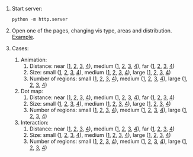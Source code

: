 1. Start server: 

   ``` python 
   python -m http.server
   ```

2. Open one of the pages, changing vis type, areas and distribution. [Example](http://localhost:8000/dotmap.html?polygon=./synthetic-data/data/distance/distance_far.geojson&distribution=./synthetic-data/data/distance/distance.json).

3. Cases:

   1. Animation:
      1. Distance: near ([1](http://localhost:8000/hops.html?polygon=./synthetic-data/data/distance/distance_near.geojson&distribution=./synthetic-data/data/distance/distance_1.json), [2](http://localhost:8000/hops.html?polygon=./synthetic-data/data/distance/distance_near.geojson&distribution=./synthetic-data/data/distance/distance_2.json), [3](http://localhost:8000/hops.html?polygon=./synthetic-data/data/distance/distance_near.geojson&distribution=./synthetic-data/data/distance/distance_3.json), [4](http://localhost:8000/hops.html?polygon=./synthetic-data/data/distance/distance_near.geojson&distribution=./synthetic-data/data/distance/distance_4.json)), medium ([1](http://localhost:8000/hops.html?polygon=./synthetic-data/data/distance/distance_medium.geojson&distribution=./synthetic-data/data/distance/distance_1.json), [2](http://localhost:8000/hops.html?polygon=./synthetic-data/data/distance/distance_medium.geojson&distribution=./synthetic-data/data/distance/distance_2.json), [3](http://localhost:8000/hops.html?polygon=./synthetic-data/data/distance/distance_medium.geojson&distribution=./synthetic-data/data/distance/distance_3.json), [4](http://localhost:8000/hops.html?polygon=./synthetic-data/data/distance/distance_medium.geojson&distribution=./synthetic-data/data/distance/distance_4.json)), far ([1](http://localhost:8000/hops.html?polygon=./synthetic-data/data/distance/distance_far.geojson&distribution=./synthetic-data/data/distance/distance_1.json), [2](http://localhost:8000/hops.html?polygon=./synthetic-data/data/distance/distance_far.geojson&distribution=./synthetic-data/data/distance/distance_2.json), [3](http://localhost:8000/hops.html?polygon=./synthetic-data/data/distance/distance_far.geojson&distribution=./synthetic-data/data/distance/distance_3.json), [4](http://localhost:8000/hops.html?polygon=./synthetic-data/data/distance/distance_far.geojson&distribution=./synthetic-data/data/distance/distance_4.json))
      2. Size: small ([1](http://localhost:8000/hops.html?polygon=./synthetic-data/data/size/size_small.geojson&distribution=./synthetic-data/data/size/size_1.json), [2](http://localhost:8000/hops.html?polygon=./synthetic-data/data/size/size_small.geojson&distribution=./synthetic-data/data/size/size_2.json), [3](http://localhost:8000/hops.html?polygon=./synthetic-data/data/size/size_small.geojson&distribution=./synthetic-data/data/size/size_3.json), [4](http://localhost:8000/hops.html?polygon=./synthetic-data/data/size/size_small.geojson&distribution=./synthetic-data/data/size/size_4.json)), medium ([1](http://localhost:8000/hops.html?polygon=./synthetic-data/data/size/size_medium.geojson&distribution=./synthetic-data/data/size/size_1.json), [2](http://localhost:8000/hops.html?polygon=./synthetic-data/data/size/size_medium.geojson&distribution=./synthetic-data/data/size/size_2.json), [3](http://localhost:8000/hops.html?polygon=./synthetic-data/data/size/size_mediumgeojson&distribution=./synthetic-data/data/size/size_3.json), [4](http://localhost:8000/hops.html?polygon=./synthetic-data/data/size/size_medium.geojson&distribution=./synthetic-data/data/size/size_4.json)), large ([1](http://localhost:8000/hops.html?polygon=./synthetic-data/data/size/size_large.geojson&distribution=./synthetic-data/data/size/size_1.json), [2](http://localhost:8000/hops.html?polygon=./synthetic-data/data/size/size_large.geojson&distribution=./synthetic-data/data/size/size_2.json), [3](http://localhost:8000/hops.html?polygon=./synthetic-data/data/size/size_large.geojson&distribution=./synthetic-data/data/size/size_3.json), [4](http://localhost:8000/hops.html?polygon=./synthetic-data/data/size/size_large.geojson&distribution=./synthetic-data/data/size/size_4.json))
      3. Number of regions: small ([1](http://localhost:8000/hops.html?polygon=./synthetic-data/data/number_regions/number_regions_small.geojson&distribution=./synthetic-data/data/number_regions/number_regions_1.json), [2](http://localhost:8000/hops.html?polygon=./synthetic-data/data/number_regions/number_regions_small.geojson&distribution=./synthetic-data/data/number_regions/number_regions_2.json), [3](http://localhost:8000/hops.html?polygon=./synthetic-data/data/number_regions/number_regions_small.geojson&distribution=./synthetic-data/data/number_regions/number_regions_3.json), [4](http://localhost:8000/hops.html?polygon=./synthetic-data/data/number_regions/number_regions_small.geojson&distribution=./synthetic-data/data/number_regions/number_regions_4.json)), medium ([1](http://localhost:8000/hops.html?polygon=./synthetic-data/data/number_regions/number_regions_medium.geojson&distribution=./synthetic-data/data/number_regions/number_regions_1.json), [2](http://localhost:8000/hops.html?polygon=./synthetic-data/data/number_regions/number_regions_medium.geojson&distribution=./synthetic-data/data/number_regions/number_regions_2.json), [3](http://localhost:8000/hops.html?polygon=./synthetic-data/data/number_regions/number_regions_medium.geojson&distribution=./synthetic-data/data/number_regions/number_regions_3.json), [4](http://localhost:8000/hops.html?polygon=./synthetic-data/data/number_regions/number_regions_medium.geojson&distribution=./synthetic-data/data/number_regions/number_regions_4.json)), large ([1](http://localhost:8000/hops.html?polygon=./synthetic-data/data/number_regions/number_regions_large.geojson&distribution=./synthetic-data/data/number_regions/number_regions_1.json), [2](http://localhost:8000/hops.html?polygon=./synthetic-data/data/number_regions/number_regions_large.geojson&distribution=./synthetic-data/data/number_regions/number_regions_2.json), [3](http://localhost:8000/hops.html?polygon=./synthetic-data/data/number_regions/number_regions_large.geojson&distribution=./synthetic-data/data/number_regions/number_regions_3.json), [4](http://localhost:8000/hops.html?polygon=./synthetic-data/data/number_regions/number_regions_large.geojson&distribution=./synthetic-data/data/number_regions/number_regions_4.json))
   2. Dot map:
      1. Distance: near ([1](http://localhost:8000/dotmap.html?polygon=./synthetic-data/data/distance/distance_near.geojson&distribution=./synthetic-data/data/distance/distance_1.json), [2](http://localhost:8000/dotmap.html?polygon=./synthetic-data/data/distance/distance_near.geojson&distribution=./synthetic-data/data/distance/distance_2.json), [3](http://localhost:8000/dotmap.html?polygon=./synthetic-data/data/distance/distance_near.geojson&distribution=./synthetic-data/data/distance/distance_3.json), [4](http://localhost:8000/dotmap.html?polygon=./synthetic-data/data/distance/distance_near.geojson&distribution=./synthetic-data/data/distance/distance_4.json)), medium ([1](http://localhost:8000/dotmap.html?polygon=./synthetic-data/data/distance/distance_medium.geojson&distribution=./synthetic-data/data/distance/distance_1.json), [2](http://localhost:8000/dotmap.html?polygon=./synthetic-data/data/distance/distance_medium.geojson&distribution=./synthetic-data/data/distance/distance_2.json), [3](http://localhost:8000/dotmap.html?polygon=./synthetic-data/data/distance/distance_medium.geojson&distribution=./synthetic-data/data/distance/distance_3.json), [4](http://localhost:8000/dotmap.html?polygon=./synthetic-data/data/distance/distance_medium.geojson&distribution=./synthetic-data/data/distance/distance_4.json)), far ([1](http://localhost:8000/dotmap.html?polygon=./synthetic-data/data/distance/distance_far.geojson&distribution=./synthetic-data/data/distance/distance_1.json), [2](http://localhost:8000/dotmap.html?polygon=./synthetic-data/data/distance/distance_far.geojson&distribution=./synthetic-data/data/distance/distance_2.json), [3](http://localhost:8000/dotmap.html?polygon=./synthetic-data/data/distance/distance_far.geojson&distribution=./synthetic-data/data/distance/distance_3.json), [4](http://localhost:8000/dotmap.html?polygon=./synthetic-data/data/distance/distance_far.geojson&distribution=./synthetic-data/data/distance/distance_4.json))
      2. Size: small ([1](http://localhost:8000/dotmap.html?polygon=./synthetic-data/data/size/size_small.geojson&distribution=./synthetic-data/data/size/size_1.json), [2](http://localhost:8000/dotmap.html?polygon=./synthetic-data/data/size/size_small.geojson&distribution=./synthetic-data/data/size/size_2.json), [3](http://localhost:8000/dotmap.html?polygon=./synthetic-data/data/size/size_small.geojson&distribution=./synthetic-data/data/size/size_3.json), [4](http://localhost:8000/dotmap.html?polygon=./synthetic-data/data/size/size_small.geojson&distribution=./synthetic-data/data/size/size_4.json)), medium ([1](http://localhost:8000/dotmap.html?polygon=./synthetic-data/data/size/size_medium.geojson&distribution=./synthetic-data/data/size/size_1.json), [2](http://localhost:8000/dotmap.html?polygon=./synthetic-data/data/size/size_medium.geojson&distribution=./synthetic-data/data/size/size_2.json), [3](http://localhost:8000/dotmap.html?polygon=./synthetic-data/data/size/size_mediumgeojson&distribution=./synthetic-data/data/size/size_3.json), [4](http://localhost:8000/dotmap.html?polygon=./synthetic-data/data/size/size_medium.geojson&distribution=./synthetic-data/data/size/size_4.json)), large ([1](http://localhost:8000/dotmap.html?polygon=./synthetic-data/data/size/size_large.geojson&distribution=./synthetic-data/data/size/size_1.json), [2](http://localhost:8000/dotmap.html?polygon=./synthetic-data/data/size/size_large.geojson&distribution=./synthetic-data/data/size/size_2.json), [3](http://localhost:8000/dotmap.html?polygon=./synthetic-data/data/size/size_large.geojson&distribution=./synthetic-data/data/size/size_3.json), [4](http://localhost:8000/dotmap.html?polygon=./synthetic-data/data/size/size_large.geojson&distribution=./synthetic-data/data/size/size_4.json))
      3. Number of regions: small ([1](http://localhost:8000/dotmap.html?polygon=./synthetic-data/data/number_regions/number_regions_small.geojson&distribution=./synthetic-data/data/number_regions/number_regions_1.json), [2](http://localhost:8000/dotmap.html?polygon=./synthetic-data/data/number_regions/number_regions_small.geojson&distribution=./synthetic-data/data/number_regions/number_regions_2.json), [3](http://localhost:8000/dotmap.html?polygon=./synthetic-data/data/number_regions/number_regions_small.geojson&distribution=./synthetic-data/data/number_regions/number_regions_3.json), [4](http://localhost:8000/dotmap.html?polygon=./synthetic-data/data/number_regions/number_regions_small.geojson&distribution=./synthetic-data/data/number_regions/number_regions_4.json)), medium ([1](http://localhost:8000/dotmap.html?polygon=./synthetic-data/data/number_regions/number_regions_medium.geojson&distribution=./synthetic-data/data/number_regions/number_regions_1.json), [2](http://localhost:8000/dotmap.html?polygon=./synthetic-data/data/number_regions/number_regions_medium.geojson&distribution=./synthetic-data/data/number_regions/number_regions_2.json), [3](http://localhost:8000/dotmap.html?polygon=./synthetic-data/data/number_regions/number_regions_medium.geojson&distribution=./synthetic-data/data/number_regions/number_regions_3.json), [4](http://localhost:8000/dotmap.html?polygon=./synthetic-data/data/number_regions/number_regions_medium.geojson&distribution=./synthetic-data/data/number_regions/number_regions_4.json)), large ([1](http://localhost:8000/dotmap.html?polygon=./synthetic-data/data/number_regions/number_regions_large.geojson&distribution=./synthetic-data/data/number_regions/number_regions_1.json), [2](http://localhost:8000/dotmap.html?polygon=./synthetic-data/data/number_regions/number_regions_large.geojson&distribution=./synthetic-data/data/number_regions/number_regions_2.json), [3](http://localhost:8000/dotmap.html?polygon=./synthetic-data/data/number_regions/number_regions_large.geojson&distribution=./synthetic-data/data/number_regions/number_regions_3.json), [4](http://localhost:8000/dotmap.html?polygon=./synthetic-data/data/number_regions/number_regions_large.geojson&distribution=./synthetic-data/data/number_regions/number_regions_4.json))
   3. Interaction:
      1. Distance: near ([1](http://localhost:8000/interaction.html?polygon=./synthetic-data/data/distance/distance_near.geojson&distribution=./synthetic-data/data/distance/distance_1.json), [2](http://localhost:8000/interaction.html?polygon=./synthetic-data/data/distance/distance_near.geojson&distribution=./synthetic-data/data/distance/distance_2.json), [3](http://localhost:8000/interaction.html?polygon=./synthetic-data/data/distance/distance_near.geojson&distribution=./synthetic-data/data/distance/distance_3.json), [4](http://localhost:8000/interaction.html?polygon=./synthetic-data/data/distance/distance_near.geojson&distribution=./synthetic-data/data/distance/distance_4.json)), medium ([1](http://localhost:8000/interaction.html?polygon=./synthetic-data/data/distance/distance_medium.geojson&distribution=./synthetic-data/data/distance/distance_1.json), [2](http://localhost:8000/interaction.html?polygon=./synthetic-data/data/distance/distance_medium.geojson&distribution=./synthetic-data/data/distance/distance_2.json), [3](http://localhost:8000/interaction.html?polygon=./synthetic-data/data/distance/distance_medium.geojson&distribution=./synthetic-data/data/distance/distance_3.json), [4](http://localhost:8000/interaction.html?polygon=./synthetic-data/data/distance/distance_medium.geojson&distribution=./synthetic-data/data/distance/distance_4.json)), far ([1](http://localhost:8000/interaction.html?polygon=./synthetic-data/data/distance/distance_far.geojson&distribution=./synthetic-data/data/distance/distance_1.json), [2](http://localhost:8000/interaction.html?polygon=./synthetic-data/data/distance/distance_far.geojson&distribution=./synthetic-data/data/distance/distance_2.json), [3](http://localhost:8000/interaction.html?polygon=./synthetic-data/data/distance/distance_far.geojson&distribution=./synthetic-data/data/distance/distance_3.json), [4](http://localhost:8000/interaction.html?polygon=./synthetic-data/data/distance/distance_far.geojson&distribution=./synthetic-data/data/distance/distance_4.json))
      2. Size: small ([1](http://localhost:8000/interaction.html?polygon=./synthetic-data/data/size/size_small.geojson&distribution=./synthetic-data/data/size/size_1.json), [2](http://localhost:8000/interaction.html?polygon=./synthetic-data/data/size/size_small.geojson&distribution=./synthetic-data/data/size/size_2.json), [3](http://localhost:8000/interaction.html?polygon=./synthetic-data/data/size/size_small.geojson&distribution=./synthetic-data/data/size/size_3.json), [4](http://localhost:8000/interaction.html?polygon=./synthetic-data/data/size/size_small.geojson&distribution=./synthetic-data/data/size/size_4.json)), medium ([1](http://localhost:8000/interaction.html?polygon=./synthetic-data/data/size/size_medium.geojson&distribution=./synthetic-data/data/size/size_1.json), [2](http://localhost:8000/interaction.html?polygon=./synthetic-data/data/size/size_medium.geojson&distribution=./synthetic-data/data/size/size_2.json), [3](http://localhost:8000/interaction.html?polygon=./synthetic-data/data/size/size_mediumgeojson&distribution=./synthetic-data/data/size/size_3.json), [4](http://localhost:8000/interaction.html?polygon=./synthetic-data/data/size/size_medium.geojson&distribution=./synthetic-data/data/size/size_4.json)), large ([1](http://localhost:8000/interaction.html?polygon=./synthetic-data/data/size/size_large.geojson&distribution=./synthetic-data/data/size/size_1.json), [2](http://localhost:8000/interaction.html?polygon=./synthetic-data/data/size/size_large.geojson&distribution=./synthetic-data/data/size/size_2.json), [3](http://localhost:8000/interaction.html?polygon=./synthetic-data/data/size/size_large.geojson&distribution=./synthetic-data/data/size/size_3.json), [4](http://localhost:8000/interaction.html?polygon=./synthetic-data/data/size/size_large.geojson&distribution=./synthetic-data/data/size/size_4.json))
      3. Number of regions: small ([1](http://localhost:8000/interaction.html?polygon=./synthetic-data/data/number_regions/number_regions_small.geojson&distribution=./synthetic-data/data/number_regions/number_regions_1.json), [2](http://localhost:8000/interaction.html?polygon=./synthetic-data/data/number_regions/number_regions_small.geojson&distribution=./synthetic-data/data/number_regions/number_regions_2.json), [3](http://localhost:8000/interaction.html?polygon=./synthetic-data/data/number_regions/number_regions_small.geojson&distribution=./synthetic-data/data/number_regions/number_regions_3.json), [4](http://localhost:8000/interaction.html?polygon=./synthetic-data/data/number_regions/number_regions_small.geojson&distribution=./synthetic-data/data/number_regions/number_regions_4.json)), medium ([1](http://localhost:8000/interaction.html?polygon=./synthetic-data/data/number_regions/number_regions_medium.geojson&distribution=./synthetic-data/data/number_regions/number_regions_1.json), [2](http://localhost:8000/interaction.html?polygon=./synthetic-data/data/number_regions/number_regions_medium.geojson&distribution=./synthetic-data/data/number_regions/number_regions_2.json), [3](http://localhost:8000/interaction.html?polygon=./synthetic-data/data/number_regions/number_regions_medium.geojson&distribution=./synthetic-data/data/number_regions/number_regions_3.json), [4](http://localhost:8000/interaction.html?polygon=./synthetic-data/data/number_regions/number_regions_medium.geojson&distribution=./synthetic-data/data/number_regions/number_regions_4.json)), large ([1](http://localhost:8000/interaction.html?polygon=./synthetic-data/data/number_regions/number_regions_large.geojson&distribution=./synthetic-data/data/number_regions/number_regions_1.json), [2](http://localhost:8000/interaction.html?polygon=./synthetic-data/data/number_regions/number_regions_large.geojson&distribution=./synthetic-data/data/number_regions/number_regions_2.json), [3](http://localhost:8000/interaction.html?polygon=./synthetic-data/data/number_regions/number_regions_large.geojson&distribution=./synthetic-data/data/number_regions/number_regions_3.json), [4](http://localhost:8000/interaction.html?polygon=./synthetic-data/data/number_regions/number_regions_large.geojson&distribution=./synthetic-data/data/number_regions/number_regions_4.json))

